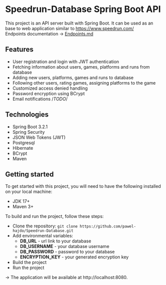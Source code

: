 # Speedrun-Database Spring Boot API
This project is an API server built with Spring Boot. It can be used as an base to web application similar to https://www.speedrun.com/ </br>
Endpoints documentation -> [Endpoints.md](https://github.com/pawel-hajdo/Speedrun-Database/blob/main/server/endpoints.md)

## Features
- User registration and login with JWT authentication
- Fetching information about users, games, platforms and runs from database
- Adding new users, platforms, games and runs to database
- Following other users, rating games, assigning platforms to the game
- Customized access denied handling
- Password encryption using BCrypt
- Email notifications /*TODO*/

## Technologies
- Spring Boot 3.2.1
- Spring Security
- JSON Web Tokens (JWT)
- Postgresql
- Hibernate
- BCrypt
- Maven

## Getting started
To get started with this project, you will need to have the following installed on your local machine:
- JDK 17+
- Maven 3+

To build and run the project, follow these steps:
- Clone the repository: `git clone https://github.com/pawel-hajdo/Speedrun-Database.git`
- Add environmental variables:
  * **DB_URL** - url link to your database 
  * **DB_USERNAME** - your database username
  * **DB_PASSWORD** - password to your database
  * **ENCRYPTION_KEY** - your generated encryption key
- Build the project
- Run the project

-> The application will be available at http://localhost:8080.
